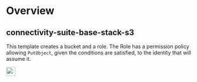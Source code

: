 # Overview

## connectivity-suite-base-stack-s3
This template creates a bucket and a role. The Role has a permission policy allowing `PutObject`, given the conditions are satisfied, to the identity that will assume it.

[<img src="https://s18955.pcdn.co/wp-content/uploads/2018/02/github.png" width="25"/>](https://eu-central-1.console.aws.amazon.com/cloudformation/home?region=eu-central-1#/stacks/create/review?templateURL=https://648536613203-public-cfn-templates.s3.eu-central-1.amazonaws.com/connectivity-suite-base-stack/connectivity-suite-base-stack-s3.yaml&stackName=ConnectivitySuiteS3)